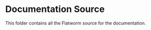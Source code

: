 Documentation Source
====================

This folder contains all the Flatworm source for the documentation.

